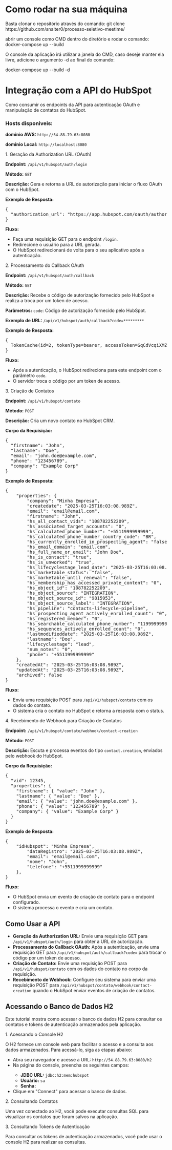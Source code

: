 <body>
	<h1>Como rodar na sua máquina</h1>
	<p>Basta clonar o repositório através do comando: git clone https://github.com/snaiter0/processo-seletivo-meetime/</p>
	<p>abrir um console como CMD dentro do diretório e rodar o comando: docker-compose up --build</p>
	<p>O console da aplicação irá utilizar a janela do CMD, caso deseje manter ela livre, adicione o argumento -d ao final do comando:</p>
	<p>docker-compose up --build -d</p>
    <h1>Integração com a API do HubSpot</h1>
    <p>Como consumir os endpoints da API para autenticação OAuth e manipulação de contatos do HubSpot.</p>
	<h3>Hosts disponiveis:</h3>
	<p><strong>dominio AWS:</strong> <code>http://54.88.79.63:8080</code></p>
	<p><strong>dominio Local:</strong> <code>http://localhost:8080</code></p>
    <div class="endpoint">
        <div class="endpoint-header">1. Geração da Authorization URL (OAuth)</div>
        <p><strong>Endpoint:</strong> <code>/api/v1/hubspot/auth/login</code></p>
        <p><strong>Método:</strong> <code>GET</code></p>
        <p><strong>Descrição:</strong> Gera e retorna a URL de autorização para iniciar o fluxo OAuth com o HubSpot.</p>
        <p><strong>Exemplo de Resposta:</strong></p>
        <pre>{
  "authorization_url": "https://app.hubspot.com/oauth/authorize?client_id=*****************&redirect_uri=https://ukvrh0c2re.execute-api.us-east-1.amazonaws.com/prod/api/v1/hubspot/auth/callback&scope=oauth&optional_scope=crm.objects.contacts.read%20crm.objects.contacts.write"
}</pre>
        <p><strong>Fluxo:</strong></p>
        <ul>
            <li>Faça uma requisição GET para o endpoint <code>/login</code>.</li>
            <li>Redirecione o usuário para a URL gerada.</li>
            <li>O HubSpot redirecionará de volta para o seu aplicativo após a autenticação.</li>
        </ul>
    </div>
    <div class="endpoint">
        <div class="endpoint-header">2. Processamento do Callback OAuth</div>
        <p><strong>Endpoint:</strong> <code>/api/v1/hubspot/auth/callback</code></p>
        <p><strong>Método:</strong> <code>GET</code></p>
        <p><strong>Descrição:</strong> Recebe o código de autorização fornecido pelo HubSpot e realiza a troca por um token de acesso.</p>
        <p><strong>Parâmetros:</strong> <code>code</code>: Código de autorização fornecido pelo HubSpot.</p>
        <p><strong>Exemplo de URL:</strong> <code>/api/v1/hubspot/auth/callback?code=*********<authorization_code></code></p>
        <p><strong>Exemplo de Resposta:</strong></p>
        <pre>{
  TokenCache(id=2, tokenType=bearer, accessToken=GqCdVcqiXMZjFSSAM/qdLcUCjPF0y6CDKLYA5OnXItrp7fZvwn2keDjliDZjnvndWMwq3oTcWTm/WxXlOY2yqsZMXnko4Mxky4BPNbo63SL6Rbz6kxEsfHT9hOZkP8eF+cBZ0rtbcbTsUx5aXEvbzN0ZEPLw4a5HbDRmQoxt2DfY8HiNC0oFvOfBwpNcVXR26qi2qM8LoYM/6PUDoLDVgSTfkC6PPmfh7HCXtdyRFgAs5rGBnENWwWKlGNpQIjRI, refreshToken=na1-2358-69f6-4842-9420-19b359e153c2, expiresIn=1800, expirationTime=2025-03-26T00:33:31.301412732)
}</pre>
        <p><strong>Fluxo:</strong></p>
        <ul>
            <li>Após a autenticação, o HubSpot redireciona para este endpoint com o parâmetro <code>code</code>.</li>
            <li>O servidor troca o código por um token de acesso.</li>
        </ul>
    </div>
    <div class="endpoint">
        <div class="endpoint-header">3. Criação de Contatos</div>
        <p><strong>Endpoint:</strong> <code>/api/v1/hubspot/contato</code></p>
        <p><strong>Método:</strong> <code>POST</code></p>
        <p><strong>Descrição:</strong> Cria um novo contato no HubSpot CRM.</p>
        <p><strong>Corpo da Requisição:</strong></p>
        <pre>{
  "firstname": "John",
  "lastname": "Doe",
  "email": "john.doe@example.com",
  "phone": "123456789",
  "company": "Example Corp"
}</pre>
        <p><strong>Exemplo de Resposta:</strong></p>
        <pre>{
	"properties": {
		"company": "Minha Empresa",
		"createdate": "2025-03-25T16:03:08.989Z",
		"email": "email@email.com",
		"firstname": "John",
		"hs_all_contact_vids": "108782252209",
		"hs_associated_target_accounts": "0",
		"hs_calculated_phone_number": "+5511999999999",
		"hs_calculated_phone_number_country_code": "BR",
		"hs_currently_enrolled_in_prospecting_agent": "false",
		"hs_email_domain": "email.com",
		"hs_full_name_or_email": "John Doe",
		"hs_is_contact": "true",
		"hs_is_unworked": "true",
		"hs_lifecyclestage_lead_date": "2025-03-25T16:03:08.989Z",
		"hs_marketable_status": "false",
		"hs_marketable_until_renewal": "false",
		"hs_membership_has_accessed_private_content": "0",
		"hs_object_id": "108782252209",
		"hs_object_source": "INTEGRATION",
		"hs_object_source_id": "9815953",
		"hs_object_source_label": "INTEGRATION",
		"hs_pipeline": "contacts-lifecycle-pipeline",
		"hs_prospecting_agent_actively_enrolled_count": "0",
		"hs_registered_member": "0",
		"hs_searchable_calculated_phone_number": "11999999999",
		"hs_sequences_actively_enrolled_count": "0",
		"lastmodifieddate": "2025-03-25T16:03:08.989Z",
		"lastname": "Doe",
		"lifecyclestage": "lead",
		"num_notes": "0",
		"phone": "+5511999999999"
	},
	"createdAt": "2025-03-25T16:03:08.989Z",
	"updatedAt": "2025-03-25T16:03:08.989Z",
	"archived": false
}</pre>
        <p><strong>Fluxo:</strong></p>
        <ul>
            <li>Envia uma requisição POST para <code>/api/v1/hubspot/contato</code> com os dados do contato.</li>
            <li>O sistema cria o contato no HubSpot e retorna a resposta com o status.</li>
        </ul>
    </div>
    <div class="endpoint">
        <div class="endpoint-header">4. Recebimento de Webhook para Criação de Contatos</div>
        <p><strong>Endpoint:</strong> <code>/api/v1/hubspot/contato/webhook/contact-creation</code></p>
        <p><strong>Método:</strong> <code>POST</code></p>
        <p><strong>Descrição:</strong> Escuta e processa eventos do tipo <code>contact.creation</code>, enviados pelo webhook do HubSpot.</p>
        <p><strong>Corpo da Requisição:</strong></p>
        <pre>{
  "vid": 12345,
  "properties": {
    "firstname": { "value": "John" },
    "lastname": { "value": "Doe" },
    "email": { "value": "john.doe@example.com" },
    "phone": { "value": "123456789" },
    "company": { "value": "Example Corp" }
  }
}</pre>
        <p><strong>Exemplo de Resposta:</strong></p>
        <pre>{
    "idHubspot": "Minha Empresa",
		"dataRegistro": "2025-03-25T16:03:08.989Z",
		"email": "email@email.com",
		"nome": "John",
		"telefone": "+5511999999999"
	},
}</pre>
        <p><strong>Fluxo:</strong></p>
        <ul>
            <li>O HubSpot envia um evento de criação de contato para o endpoint configurado.</li>
            <li>O sistema processa o evento e cria um contato.</li>
        </ul>
    </div>
    <h2>Como Usar a API</h2>
    <ul>
        <li><strong>Geração da Authorization URL:</strong> Envie uma requisição GET para <code>/api/v1/hubspot/auth/login</code> para obter a URL de autorização.</li>
        <li><strong>Processamento do Callback OAuth:</strong> Após a autenticação, envie uma requisição GET para <code>/api/v1/hubspot/auth/callback?code=<authorization_code></code> para trocar o código por um token de acesso.</li>
        <li><strong>Criação de Contato:</strong> Envie uma requisição POST para <code>/api/v1/hubspot/contato</code> com os dados do contato no corpo da requisição.</li>
        <li><strong>Recebimento de Webhook:</strong> Configure seu sistema para enviar uma requisição POST para <code>/api/v1/hubspot/contato/webhook/contact-creation</code> quando o HubSpot enviar eventos de criação de contatos.</li>
    </ul>
    <h2>Acessando o Banco de Dados H2</h2>
    <p>Este tutorial mostra como acessar o banco de dados H2 para consultar os contatos e tokens de autenticação armazenados pela aplicação.</p>
    <div class="tutorial-step">
        <div class="tutorial-header">1. Acessando o Console H2</div>
        <p>O H2 fornece um console web para facilitar o acesso e a consulta aos dados armazenados. Para acessá-lo, siga as etapas abaixo:</p>
        <ul>
            <li>Abra seu navegador e acesse a URL: <code>http://54.88.79.63:8080/h2</code></li>
            <li>Na página do console, preencha os seguintes campos:</li>
            <ul>
                <li><strong>JDBC URL:</strong> <code>jdbc:h2:mem:hubspot</code></li>
                <li><strong>Usuário:</strong> <code>sa</code></li>
                <li><strong>Senha:</strong> <code></code></li>
            </ul>
            <li>Clique em "Connect" para acessar o banco de dados.</li>
        </ul>
    </div>
    <div class="tutorial-step">
        <div class="tutorial-header">2. Consultando Contatos</div>
        <p>Uma vez conectado ao H2, você pode executar consultas SQL para visualizar os contatos que foram salvos na aplicação.</p>
    </div>
    <div class="tutorial-step">
        <div class="tutorial-header">3. Consultando Tokens de Autenticação</div>
        <p>Para consultar os tokens de autenticação armazenados, você pode usar o console H2 para realizar as consultas.</p>
    </div>
</body>
</html>
